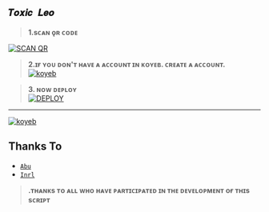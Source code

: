 ## ```𝑻𝒐𝒙𝒊𝒄 𝑳𝒆𝒐```

> <b><s1>1.sᴄᴀɴ ǫʀ ᴄᴏᴅᴇ </b></s1> 

 <a href='https://ToxicLeo-MD.akashleo1.repl.co' target="_blank"><img alt='SCAN QR' src='https://img.shields.io/badge/Scan_qr-100000?style=for-the-badge&logo=scan&logoColor=white&labelColor=black&color=black'/></a>


> <b><s1> 2.ɪғ ʏᴏᴜ ᴅᴏɴ'ᴛ ʜᴀᴠᴇ ᴀ ᴀᴄᴄᴏᴜɴᴛ ɪɴ ᴋᴏʏᴇʙ. ᴄʀᴇᴀᴛᴇ ᴀ ᴀᴄᴄᴏᴜɴᴛ. </b></s1>
<br><a href='https://app.koyeb.com/auth/signup' target="_blank"><img alt='koyeb' src='https://img.shields.io/badge/-Create-black?style=for-the-badge&logo=koyeb&logoColor=white'/></a>


> <b><s1> 3. ɴᴏᴡ ᴅᴇᴘʟᴏʏ</b></s1>
    <br>
<a href='https://app.koyeb.com/apps/deploy?type=docker&image=quay.io/akash_ak_4/toxicleo:latest&env[SESSION_ID]&env[WORK_TYPE]=public&env[BOT_INFO]=ToxicLeo,ᴛᴏxɪᴄʟᴇᴏ,https://i.imgur.com/bk3EKWZ.jpeg,https://i.imgur.com/bk3EKWZ.jpeg&env[ANTI_LINK]&env[KOYEB_NAME]=Toxic LeoMD&env[PREFIX]=.&env[RMBG_KEY]&env[PACKNAME]=Toxic Leo&env[SUDO]=919497206865&env[BOT_NAME]=𝚃𝚘𝚡𝚒𝚡𝙻𝚎𝚘-𝙼𝙳&env[OWNER_NAME]=ToxicLeo' target="_blank"><img alt='DEPLOY' src='https://img.shields.io/badge/-DEPLOY-black?style=for-the-badge&logo=koyeb&logoColor=white'/></a>  
***



<a href='https://railway.app/template/kCLm-v?referralCode=meyZu5' target="_blank"><img alt='koyeb' src='https://img.shields.io/badge/-ᴅᴇᴘʟᴏʏ ɪɴ ʀᴀɪʟᴡᴀʏ-black?style=for-the-badge&logo=koyeb&logoColor=white'/></a>


## Thanks To
* [`Abu`](https://github.com/Afx-Abu)
* [`Inrl`](https://github.com/inrl-official)

> <b><s1>.ᴛʜᴀɴᴋs ᴛᴏ ᴀʟʟ ᴡʜᴏ ʜᴀᴠᴇ ᴘᴀʀᴛɪᴄɪᴘᴀᴛᴇᴅ ɪɴ ᴛʜᴇ ᴅᴇᴠᴇʟᴏᴘᴍᴇɴᴛ ᴏғ ᴛʜɪs sᴄʀɪᴘᴛ </b></s1>
